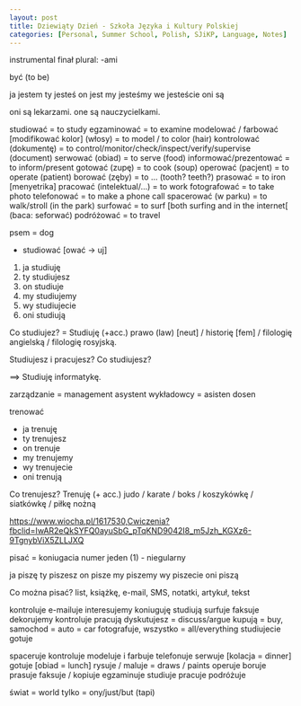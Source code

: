 ```yaml
---
layout: post
title: Dziewiąty Dzień - Szkoła Języka i Kultury Polskiej
categories: [Personal, Summer School, Polish, SJiKP, Language, Notes]
---
```


instrumental finał plural: -ami


być (to be)


ja jestem
ty jesteś
on jest
my jesteśmy
we jesteście
oni są


oni są lekarzami.
one są nauczycielkami.


studiować = to study
egzaminować = to examine
modelować / farbować [modifikować kolor] (włosy) = to model / to color (hair)
kontrolować (dokumentę) = to control/monitor/check/inspect/verify/supervise (document)
serwować (obiad) = to serve (food)
informować/prezentować = to inform/present
gotować (zupę) = to cook (soup)
operować (pacjent) = to operate (patient)
borować (zęby) = to ... (tooth? teeth?)
prasować = to iron [menyetrika]
pracować (intelektual/...) = to work
fotografować = to take photo
telefonować = to make a phone call
spacerować (w parku) = to walk/stroll (in the park)
surfować = to surf [both surfing and in the internet[ (baca: seforwać)
podróżować = to travel


psem = dog


- studiować [ować -> uj]
1. ja studiuję
2. ty studiujesz
3. on studiuje
4. my studiujemy
5. wy studiujecie
6. oni studiują


Co studiujez?
= Studiuję (+acc.) prawo (law) [neut] / historię [fem] / filologię angielską / filologię rosyjską.


Studiujesz i pracujesz?
Co studiujesz?


==> Studiuję informatykę.


zarządzanie = management
asystent wykładowcy = asisten dosen


trenować
- ja trenuję
- ty trenujesz
- on trenuje
- my trenujemy
- wy trenujecie
- oni trenują


Co trenujesz?
Trenuję (+ acc.) judo / karate / boks / koszykówkę / siatkówkę / piłkę nożną


https://www.wiocha.pl/1617530,Cwiczenia?fbclid=IwAR2eQkSYFQ0ayuSbG_pTqKND9042I8_m5Jzh_KGXz6-9TgnybViX5ZLLJXQ


pisać = koniugacia numer jeden (1) - niegularny


ja piszę
ty piszesz
on pisze
my piszemy
wy piszecie
oni piszą


Co można pisać?
list, książkę, e-mail, SMS, notatki, artykuł, tekst


kontroluje
e-mailuje
interesujemy
koniuguję
studiują
surfuje
faksuje
dekorujemy
kontroluje
pracują
dyskutujesz = discuss/argue
kupują = buy, samochod = auto = car
fotografuje, wszystko = all/everything
studiujecie
gotuje


spaceruje
kontroluje
modeluje i farbuje
telefonuje
serwuje [kolacja = dinner]
gotuje [obiad = lunch]
rysuje / maluje = draws / paints 
operuje
boruje
prasuje
faksuje / kopiuje
egzaminuje
studiuje
pracuje
podróżuje


świat = world
tylko = ony/just/but (tapi)
